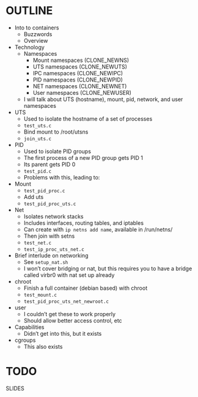 # OUTLINE

 - Into to containers
    - Buzzwords
    - Overview
 - Technology
    - Namespaces
        - Mount namespaces (CLONE_NEWNS)
        - UTS namespaces (CLONE_NEWUTS)
        - IPC namespaces (CLONE_NEWIPC)
        - PID namespaces (CLONE_NEWPID)
        - NET namespaces (CLONE_NEWNET)
        - User namespaces (CLONE_NEWUSER)
    - I will talk about UTS (hostname), mount, pid, network, and user namespaces
 - UTS
    - Used to isolate the hostname of a set of processes
    - `test_uts.c`
    - Bind mount to /root/utsns
    - `join_uts.c`
 - PID
    - Used to isolate PID groups
    - The first process of a new PID group gets PID 1
    - Its parent gets PID 0
    - `test_pid.c`
    - Problems with this, leading to:
 - Mount
    - `test_pid_proc.c`
    - Add uts
    - `test_pid_proc_uts.c`
 - Net
    - Isolates network stacks
    - Includes interfaces, routing tables, and iptables
    - Can create with `ip netns add name`, available in /run/netns/
    - Then join with setns
    - `test_net.c`
    - `test_ip_proc_uts_net.c`
 - Brief interlude on networking
    - See `setup_nat.sh`
    - I won’t cover bridging or nat, but this requires you to have a bridge 
    called virbr0 with nat set up already
 - chroot
    - Finish a full container (debian based) with chroot
    - `test_mount.c`
    - `test_pid_proc_uts_net_newroot.c`
 - user
    - I couldn’t get these to work properly
    - Should allow better access control, etc
 - Capabilities
    - Didn’t get into this, but it exists
 - cgroups
    - This also exists

# TODO
SLIDES
